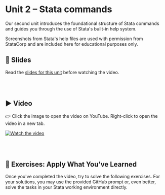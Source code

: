 # Unit 2 – Stata commands

Our second unit introduces the foundational structure of Stata commands and guides you through the use of Stata's built-in help system. 

Screenshots from Stata's help files are used with permission from StataCorp and are included here for educational purposes only.

## 📄 Slides

Read the [slides for this unit](unit02_slides.pdf) before watching the video.

<br><br>

## ▶️ Video

👉 Click the image to open the video on YouTube. Right-click to open the video in a new tab.

[![Watch the video](https://img.youtube.com/vi/cbAEUV9TMmY/0.jpg)](https://www.youtube.com/watch?v=cbAEUV9TMmY)

<br><br>

## 🧪 Exercises: Apply What You’ve Learned

Once you've completed the video, try to solve the following exercises. For your solutions, you may use the provided GitHub prompt or, even better, solve the tasks in your Stata working environment directly.
